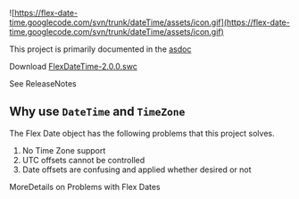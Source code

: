 ![https://flex-date-time.googlecode.com/svn/trunk/dateTime/assets/icon.gif](https://flex-date-time.googlecode.com/svn/trunk/dateTime/assets/icon.gif)

This project is primarily documented in the
[asdoc](http://flex-date-time.googlecode.com/svn/tags/2.0.0/asdoc/index.html)

Download [FlexDateTime-2.0.0.swc](http://code.google.com/p/flex-date-time/downloads/detail?name=FlexDateTime-2.0.0.swc&can=2&q=)

See ReleaseNotes

## Why use `DateTime` and `TimeZone` ##
The Flex Date object has the following problems that this project solves.

  1. No Time Zone support
  1. UTC offsets cannot be controlled
  1. Date offsets are confusing and applied whether desired or not

MoreDetails on Problems with Flex Dates





